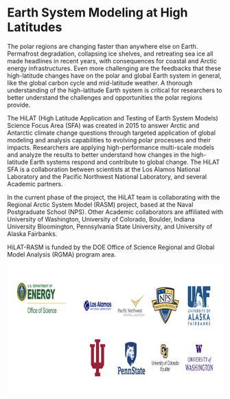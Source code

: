 # **Earth System Modeling at High Latitudes**


The polar regions are changing faster than anywhere else on Earth. Permafrost degradation, collapsing ice shelves, and retreating sea ice all made headlines in recent years, with consequences for coastal and Arctic energy infrastructures. Even more challenging are the feedbacks that these high-latitude changes have on the polar and global Earth system in general, like the global carbon cycle and mid-latitude weather. A thorough understanding of the high-latitude Earth system is critical for researchers to better understand the challenges and opportunities the polar regions provide.

The HiLAT (High Latitude Application and Testing of Earth System Models) Science Focus Area (SFA) was created in 2015 to answer Arctic and Antarctic climate change questions through targeted application of global modeling and analysis capabilities to evolving polar processes and their impacts. Researchers are applying high-performance multi-scale models and analyze the results to better understand how changes in the high-latitude Earth systems respond and contribute to global change. The HiLAT SFA is a collaboration between scientists at the Los Alamos National Laboratory and the Pacific Northwest National Laboratory, and several Academic partners.

In the current phase of the project, the HiLAT team is collaborating with the Regional Arctic System Model (RASM) project, based at the Naval Postgraduate School (NPS). Other Academic collaborators are affiliated with University of Washington, University of Colorado, Boulder, Indiana University Bloomington, Pennsylvania State University, and University of Alaska Fairbanks.

HiLAT-RASM is funded by the DOE Office of Science Regional and Global Model Analysis (RGMA) program area.

<img src="./HiLAT_RASM_institution_logo.png" alt="Example Image" width="1100" height="300">
